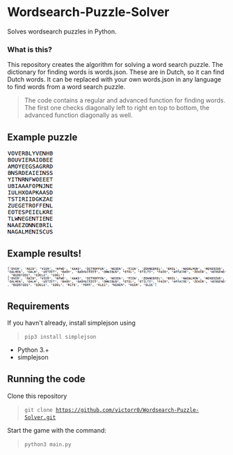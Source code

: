 # Wordsearch-Puzzle-Solver
Solves wordsearch puzzles in Python.

### What is this? ###
This repository creates the algorithm for solving a word search puzzle. The dictionary for finding words is words.json. These are in Dutch, so it can find Dutch words. It can be replaced with your own words.json in any language to find words from a word search puzzle. 

>The code contains a regular and advanced function for finding words. The first one checks diagonally left to right en top to bottom, the advanced function diagonally as well.

## Example puzzle ##
![Alt text](/wordsearch_puzzle.jpg?raw=true "Example of the game")

## Example results! ##
![Alt text](/wordsearch_solutions.jpg?raw=true "Example of the game")

## Requirements ##
If you havn't already, install simplejson using
><code>pip3 install simplejson</code>
<ul>
<li>Python 3.+</li>
<li>simplejson</li>
</ul>

## Running the code ##
Clone this repository
><code>git clone https://github.com/victorr0/Wordsearch-Puzzle-Solver.git </code>

Start the game with the command:
><code>python3 main.py </code>

